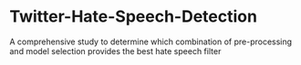 # Twitter-Hate-Speech-Detection
A comprehensive study to determine which combination of pre-processing and model selection provides the best hate speech filter
